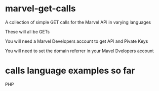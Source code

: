 marvel-get-calls
================

A collection of simple GET calls for the Marvel API in varying languages

These will all be GETs

You will need a Marvel Developers account to get API and Pivate Keys

You will need to set the domain referrer in your Mavel Dvelopers account

calls language examples so far
================

PHP
